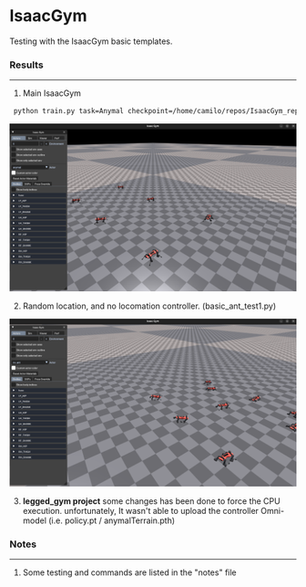 # IsaacGym 

Testing with the IsaacGym basic templates.


### Results 
----
1) Main IsaacGym 
```bash
 python train.py task=Anymal checkpoint=/home/camilo/repos/IsaacGym_repo/IsaacGymEnvs/isaacgymenvs/runs/Anymal_from_omni/anymal.pth test=True num_envs=6 rl_device=cpu sim_device=cpu pipeline=cpu
 ```

 <img src="Images/IsaacGym_baseRepo_load_OmniModel_anymal.png" width=700>

 2) Random location, and no locomation controller. (basic_ant_test1.py)

  <img src="Images/IsaacGym_basic_ant_random_location.png" width=700>

 3) **legged_gym project** some changes has been done to force the CPU execution. unfortunately, It wasn't able to upload the controller Omni-model (i.e. policy.pt / anymalTerrain.pth)   


 ### Notes
 ---
 1) Some testing and commands are listed in the "notes" file  